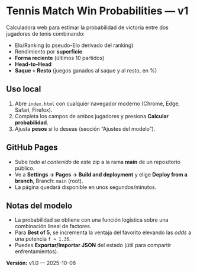 # Tennis Match Win Probabilities — v1

Calculadora web para estimar la probabilidad de victoria entre dos jugadores de tenis combinando:
- Elo/Ranking (o pseudo-Elo derivado del ranking)
- Rendimiento por **superficie**
- **Forma reciente** (últimos 10 partidos)
- **Head-to-Head**
- **Saque + Resto** (juegos ganados al saque y al resto, en %)

## Uso local
1. Abre `index.html` con cualquier navegador moderno (Chrome, Edge, Safari, Firefox).
2. Completa los campos de ambos jugadores y presiona **Calcular probabilidad**.
3. Ajusta **pesos** si lo deseas (sección “Ajustes del modelo”).

## GitHub Pages
- Sube *todo el contenido* de este zip a la rama **main** de un repositorio público.
- Ve a **Settings → Pages → Build and deployment** y elige **Deploy from a branch**, Branch: `main` (root).
- La página quedará disponible en unos segundos/minutos.

## Notas del modelo
- La probabilidad se obtiene con una función logística sobre una combinación lineal de factores.
- Para **Best of 5**, se incrementa la ventaja del favorito elevando las *odds* a una potencia `f ≈ 1.35`.
- Puedes **Exportar/Importar JSON** del estado (útil para compartir enfrentamientos).

**Versión:** v1.0 — 2025-10-06
